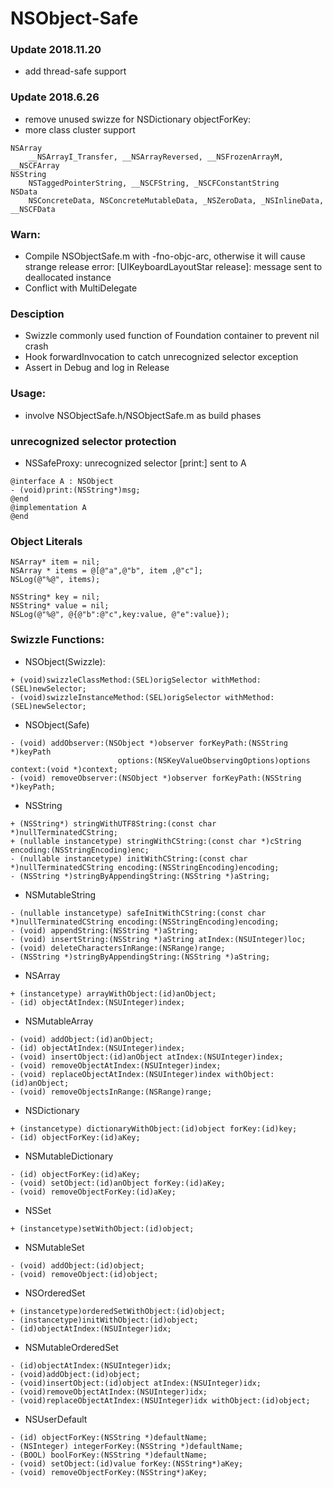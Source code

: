 # NSObject-Safe

### Update 2018.11.20
* add thread-safe support

### Update 2018.6.26
* remove unused swizze for NSDictionary objectForKey:
* more class cluster support
```
NSArray
    __NSArrayI_Transfer, __NSArrayReversed, __NSFrozenArrayM, __NSCFArray
NSString
    NSTaggedPointerString, __NSCFString, _NSCFConstantString
NSData
    NSConcreteData, NSConcreteMutableData, _NSZeroData, _NSInlineData, __NSCFData
```

### Warn: 
* Compile NSObjectSafe.m with -fno-objc-arc, otherwise it will cause strange release error: [UIKeyboardLayoutStar release]: message sent to deallocated instance
* Conflict with MultiDelegate


### Desciption
* Swizzle commonly used function of Foundation container to prevent nil crash
* Hook forwardInvocation to catch unrecognized selector exception
* Assert in Debug and log in Release

### Usage:
	
* involve NSObjectSafe.h/NSObjectSafe.m as build phases

### unrecognized selector protection
* NSSafeProxy: unrecognized selector [print:] sent to A
```
@interface A : NSObject
- (void)print:(NSString*)msg;
@end
@implementation A
@end
```

### Object Literals

```
NSArray* item = nil;
NSArray * items = @[@"a",@"b", item ,@"c"];
NSLog(@"%@", items);

NSString* key = nil;
NSString* value = nil;
NSLog(@"%@", @{@"b":@"c",key:value, @"e":value});
```

### Swizzle Functions:

* NSObject(Swizzle):

```
+ (void)swizzleClassMethod:(SEL)origSelector withMethod:(SEL)newSelector;
- (void)swizzleInstanceMethod:(SEL)origSelector withMethod:(SEL)newSelector;
```
* NSObject(Safe)

```
- (void) addObserver:(NSObject *)observer forKeyPath:(NSString *)keyPath 
						options:(NSKeyValueObservingOptions)options context:(void *)context;
- (void) removeObserver:(NSObject *)observer forKeyPath:(NSString *)keyPath;
```
* NSString

```
+ (NSString*) stringWithUTF8String:(const char *)nullTerminatedCString;
+ (nullable instancetype) stringWithCString:(const char *)cString encoding:(NSStringEncoding)enc;
- (nullable instancetype) initWithCString:(const char *)nullTerminatedCString encoding:(NSStringEncoding)encoding;
- (NSString *)stringByAppendingString:(NSString *)aString;
```

* NSMutableString

```
- (nullable instancetype) safeInitWithCString:(const char *)nullTerminatedCString encoding:(NSStringEncoding)encoding;
- (void) appendString:(NSString *)aString;
- (void) insertString:(NSString *)aString atIndex:(NSUInteger)loc;
- (void) deleteCharactersInRange:(NSRange)range;
- (NSString *)stringByAppendingString:(NSString *)aString;
```

* NSArray

```
+ (instancetype) arrayWithObject:(id)anObject;
- (id) objectAtIndex:(NSUInteger)index;
```

* NSMutableArray

```
- (void) addObject:(id)anObject;
- (id) objectAtIndex:(NSUInteger)index;
- (void) insertObject:(id)anObject atIndex:(NSUInteger)index;
- (void) removeObjectAtIndex:(NSUInteger)index;
- (void) replaceObjectAtIndex:(NSUInteger)index withObject:(id)anObject;
- (void) removeObjectsInRange:(NSRange)range;
```

* NSDictionary

```
+ (instancetype) dictionaryWithObject:(id)object forKey:(id)key;
- (id) objectForKey:(id)aKey;
```

* NSMutableDictionary

```
- (id) objectForKey:(id)aKey;
- (void) setObject:(id)anObject forKey:(id)aKey;
- (void) removeObjectForKey:(id)aKey;
```
* NSSet

```
+ (instancetype)setWithObject:(id)object;
```
* NSMutableSet

```
- (void) addObject:(id)object;
- (void) removeObject:(id)object;
```
* NSOrderedSet

```
+ (instancetype)orderedSetWithObject:(id)object;
- (instancetype)initWithObject:(id)object;
- (id)objectAtIndex:(NSUInteger)idx;
```

* NSMutableOrderedSet

```
- (id)objectAtIndex:(NSUInteger)idx;
- (void)addObject:(id)object;
- (void)insertObject:(id)object atIndex:(NSUInteger)idx;
- (void)removeObjectAtIndex:(NSUInteger)idx;
- (void)replaceObjectAtIndex:(NSUInteger)idx withObject:(id)object;
```
* NSUserDefault

```
- (id) objectForKey:(NSString *)defaultName;
- (NSInteger) integerForKey:(NSString *)defaultName;
- (BOOL) boolForKey:(NSString *)defaultName;
- (void) setObject:(id)value forKey:(NSString*)aKey;
- (void) removeObjectForKey:(NSString*)aKey;
```











